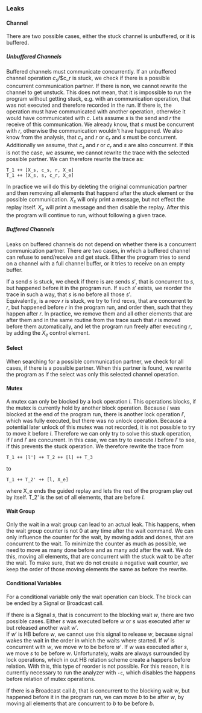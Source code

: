 ### Leaks

#### Channel
There are two possible cases, either the stuck channel is unbuffered, or it is
buffered.

##### Unbuffered Channels
Buffered channels must communicate concurrently. If an unbuffered channel operation $c_s$/$c_r is
stuck, we check if there is a possible concurrent communication partner. If there
is non, we cannot rewrite the channel to get unstuck. This does not mean,
that it is impossible to run the program without getting stuck, e.g. with an
communication operation, that was not executed and therefore recorded in the run.
If there is, the operation must have communicated with another operation,
otherwise it would have communicated with $c$. Lets assume $s$ is the send
and $r$ the receive of this communication. We already know, that
$s$ must be concurrent with $r$, otherwise the communication wouldn't have
happened. We also know from the analysis, that $c_s$ and $r$ or $c_r$ and $s$
must be concurrent. Additionally we assume, that $c_s$ and $r$ or $c_r$ and
$s$ are also concurrent. If this is not the case, we assume, we cannot
rewrite the trace with the selected possible partner.
We can therefore rewrite the trace as:
~~~
T_1 ++ [X_s, c_s, r, X_e]
T_1 ++ [X_s, s, c_r, X_e]
~~~
In practice we will do this by deleting the original communication partner
and then removing all elements that happend after the stuck element or the
possible communication.
$X_s$ will only print a message, but not
effect the replay itself. $X_e$ will print a message and then disable the
replay. After this the program will continue to run, without following a
given trace.


##### Buffered Channels
Leaks on buffered channels do not depend on whether there is a concurrent
communication partner. There are two cases, in which a buffered channel
can refuse to send/receive and get stuck. Either the program tries to
send on a channel with a full channel buffer, or it tries to receive on
an empty buffer.

If a send $s$ is stuck, we check if there is are sends $s'$, that is concurrent
to $s$, but happened before it in the program run. If such $s'$ exists, we
reorder the trace in such a way, that $s$ is no before all those $s'$.\
Equivalently, is a recv $r$ is stuck, we try to find recvs, that are
concurrent to $r$, but happened before $r$ in the program run, and
order then, such that they happen after $r$. In practice, we remove them
and all other elements that are after them and in the same routine
from the trace such that $r$ is moved before them automatically, and let the
program run freely after executing $r$, by adding the $X_e$ control element.


#### Select
When searching for a possible communication partner, we check for all
cases, if there is a possible partner. When this partner is found, we
rewrite the program as if the select was only this selected channel operation.

#### Mutex
A mutex can only be blocked by a lock operation $l$. This operations blocks,
if the mutex is currently hold by another block operation. Because $l$
was blocked at the end of the program run, there is another lock operation $l'$,
which was fully executed, but there was no unlock operation. Because a potential later
unlock of this mutex was not recorded, it is not possible to try to move it
before $l$. Therefore we can only try to solve this stuck operation, if $l$ and
$l'$ are concurrent. In this case, we can try to execute $l$ before $l'$ to see,
if this prevents the stuck operation.
We therefore rewrite the trace from
~~~
T_1 ++ [l'] ++ T_2 ++ [l] ++ T_3
~~~~
to
~~~
T_1 ++ T_2' ++ [l, X_e]
~~~~
where X_e ends the guided replay and lets the rest of the program play out
by itself. T_2' is the set of all elements, that are before $l$.

#### Wait Group
Only the wait in a wait group can lead to an actual leak. This happens, when the
wait group counter is not 0 at any time after the wait command. We can
only influence the counter for the wait, by moving adds and dones, that are
concurrent to the wait. To minimize the counter as much as possible, we need
to move as many done before and as many add after the wait. We do this,
moving all elements, that are concurrent with the stuck wait to be after
the wait. To make sure, that we do not create a negative wait counter, we
keep the order of those moving elements the same as before the rewrite.

#### Conditional Variables
For a conditional variable only the wait operation can block. The block can be
ended by a Signal or Broadcast call.

If there is a Signal $s$, that is concurrent to the blocking wait $w$, there are
two possible cases. Either $s$ was executed before $w$ or $s$ was executed
after $w$ but released another wait $w'$.\
If $w'$ is HB before $w$, we cannot use this signal to release $w$, because
signal wakes the wait in the order in which the waits where started. If
$w'$ is concurrent with $w$, we move $w$ to be before $w'$. If $w$ was executed
after $s$, we move $s$ to be before $w$. Unfortunately, waits are always
surrounded by lock operations, which in out HB relation scheme create a happens
before relation. With this, this type of reorder is not possible. For this
reason, it is currently necessary to run the analyzer with `-c`, which disables
the happens before relation of mutex operations.

If there is a Broadcast call $b$, that is concurrent to the blocking wait $w$,
but happened before it in the program run, we can move $b$ to
be after $w$, by moving all elements that are concurrent to $b$ to be before $b$.


